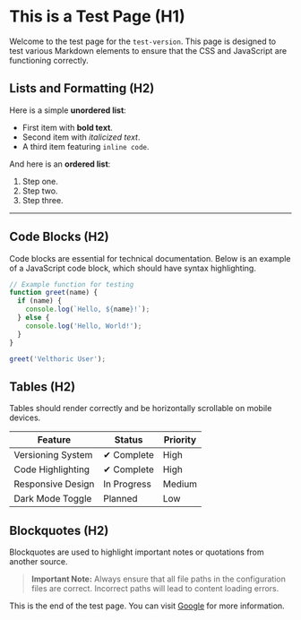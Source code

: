 # This is a Test Page (H1)

Welcome to the test page for the `test-version`. This page is designed to test various Markdown elements to ensure that the CSS and JavaScript are functioning correctly.

## Lists and Formatting (H2)

Here is a simple **unordered list**:

*   First item with **bold text**.
*   Second item with *italicized text*.
*   A third item featuring `inline code`.

And here is an **ordered list**:

1.  Step one.
2.  Step two.
3.  Step three.

---

## Code Blocks (H2)

Code blocks are essential for technical documentation. Below is an example of a JavaScript code block, which should have syntax highlighting.

```javascript
// Example function for testing
function greet(name) {
  if (name) {
    console.log(`Hello, ${name}!`);
  } else {
    console.log('Hello, World!');
  }
}

greet('Velthoric User');
```

## Tables (H2)

Tables should render correctly and be horizontally scrollable on mobile devices.

| Feature           | Status      | Priority |
|-------------------|-------------|----------|
| Versioning System | ✔ Complete  | High     |
| Code Highlighting | ✔ Complete  | High     |
| Responsive Design | In Progress | Medium   |
| Dark Mode Toggle  | Planned     | Low      |

## Blockquotes (H2)

Blockquotes are used to highlight important notes or quotations from another source.

> **Important Note:** Always ensure that all file paths in the configuration files are correct. Incorrect paths will lead to content loading errors.

This is the end of the test page. You can visit [Google](https://www.google.com) for more information.